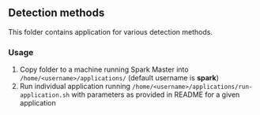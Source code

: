 ## Detection methods

This folder contains application for various detection methods. 

### Usage

1. Copy folder to a machine running Spark Master into `/home/<username>/applications/` (default username is **spark**)
2. Run individual application running  `/home/<username>/applications/run-application.sh` with parameters as provided in README for a given application